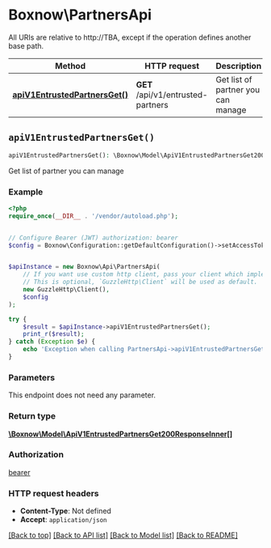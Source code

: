 # Boxnow\PartnersApi

All URIs are relative to http://TBA, except if the operation defines another base path.

| Method | HTTP request | Description |
| ------------- | ------------- | ------------- |
| [**apiV1EntrustedPartnersGet()**](PartnersApi.md#apiV1EntrustedPartnersGet) | **GET** /api/v1/entrusted-partners | Get list of partner you can manage |


## `apiV1EntrustedPartnersGet()`

```php
apiV1EntrustedPartnersGet(): \Boxnow\Model\ApiV1EntrustedPartnersGet200ResponseInner[]
```

Get list of partner you can manage

### Example

```php
<?php
require_once(__DIR__ . '/vendor/autoload.php');


// Configure Bearer (JWT) authorization: bearer
$config = Boxnow\Configuration::getDefaultConfiguration()->setAccessToken('YOUR_ACCESS_TOKEN');


$apiInstance = new Boxnow\Api\PartnersApi(
    // If you want use custom http client, pass your client which implements `GuzzleHttp\ClientInterface`.
    // This is optional, `GuzzleHttp\Client` will be used as default.
    new GuzzleHttp\Client(),
    $config
);

try {
    $result = $apiInstance->apiV1EntrustedPartnersGet();
    print_r($result);
} catch (Exception $e) {
    echo 'Exception when calling PartnersApi->apiV1EntrustedPartnersGet: ', $e->getMessage(), PHP_EOL;
}
```

### Parameters

This endpoint does not need any parameter.

### Return type

[**\Boxnow\Model\ApiV1EntrustedPartnersGet200ResponseInner[]**](../Model/ApiV1EntrustedPartnersGet200ResponseInner.md)

### Authorization

[bearer](../../README.md#bearer)

### HTTP request headers

- **Content-Type**: Not defined
- **Accept**: `application/json`

[[Back to top]](#) [[Back to API list]](../../README.md#endpoints)
[[Back to Model list]](../../README.md#models)
[[Back to README]](../../README.md)
